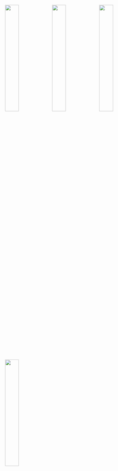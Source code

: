 <p>
<img src="https://user-images.githubusercontent.com/119857263/232030028-f44cc693-bd66-4b8f-a301-78ba98401632.jpeg" height="30%" width="30%" >
<img src="https://user-images.githubusercontent.com/119857263/232030045-370e1b18-e03f-4b0c-b409-f8d1ff6a0b85.jpeg" height="30%" width="30%" >
<img src="https://user-images.githubusercontent.com/119857263/232030067-f1c48ee2-40e3-4957-a978-332c7d5506ed.jpeg" height="30%" width="30%" >
<img src="https://user-images.githubusercontent.com/119857263/232030088-05f4b6c2-d390-4fca-ae16-8c1444a5ab24.jpeg" height="30%" width="30%" >
</p>
